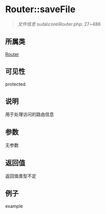 # Router::saveFile

> *文件信息* suda\core\Router.php: 27~486
## 所属类 

[Router](../Router.md)

## 可见性

  protected  
## 说明

用于处理访问的路由信息

## 参数

无参数

## 返回值
返回值类型不定

## 例子

example